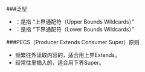 ###泛型
- <? extends T>：是指 “上界通配符（Upper Bounds Wildcards）”
- <? super T>：是指 “下界通配符（Lower Bounds Wildcards）”

###PECS（Producer Extends Consumer Super）原则
- 频繁往外读取内容的，适合用上界Extends。
- 经常往里插入的，适合用下界Super。